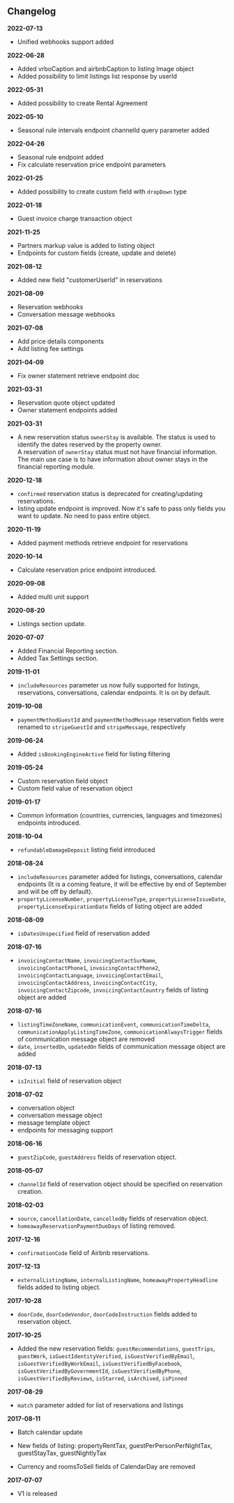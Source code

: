 ## Changelog

**2022-07-13**

- Unified webhooks support added

**2022-06-28**

- Added vrboCaption and airbnbCaption to listing Image object
- Added possibility to limit listings list response by userId

**2022-05-31**

- Added possibility to create Rental Agreement

**2022-05-10**

- Seasonal rule intervals endpoint channelId query parameter added

**2022-04-26**

- Seasonal rule endpoint added
- Fix calculate reservation price endpoint parameters

**2022-01-25**

- Added possibility to create custom field with `dropDown` type 

**2022-01-18**

- Guest invoice charge transaction object

**2021-11-25**

- Partners markup value is added to listing object
- Endpoints for custom fields (create, update and delete)

**2021-08-12**
- Added new field "customerUserId" in reservations

**2021-08-09**
- Reservation webhooks
- Conversation message webhooks

**2021-07-08**
- Add price details components
- Add listing fee settings

**2021-04-09**
- Fix owner statement retrieve endpoint doc

**2021-03-31**
- Reservation quote object updated
- Owner statement endpoints added

**2021-03-31**
- A new reservation status `ownerStay` is available. The status is used to identify the dates reserved by the property owner.  
  A reservation of `ownerStay` status must not have financial information. The main use case is to have information about owner stays
  in the financial reporting module.

**2020-12-18**
- `confirmed` reservation status is deprecated for creating/updating reservations.
- listing update endpoint is improved. Now it's safe to pass only fields you want to update. No need to pass entire object. 

**2020-11-19**
- Added payment methods retrieve endpoint for reservations

**2020-10-14**
- Calculate reservation price endpoint introduced.

**2020-09-08**
- Added multi unit support

**2020-08-20**
- Listings section update. 

**2020-07-07**
- Added Financial Reporting section.
- Added Tax Settings section.

**2019-11-01**
- `includeResources` parameter us now fully supported for listings, reservations, conversations, calendar endpoints. It is on by default.

**2019-10-08**
- `paymentMethodGuestId` and `paymentMethodMessage` reservation fields were renamed to `stripeGuestId` and `stripeMessage`, respectively

**2019-06-24**
- Added `isBookingEngineActive` field for listing filtering

**2019-05-24**

- Custom reservation field object
- Custom field value of reservation object

**2019-01-17**
- Common information (countries, currencies, languages and timezones) endpoints introduced.

**2018-10-04**
- `refundableDamageDeposit` listing field introduced

**2018-08-24**

- `includeResources` parameter added for listings, conversations, calendar endpoints (It is a coming feature, it will be effective by end of September and will be off by default).
- `propertyLicenseNumber`, `propertyLicenseType`, `propertyLicenseIssueDate`, `propertyLicenseExpirationDate`  fields of listing object are added

**2018-08-09**

- `isDatesUnspecified` field of reservation added

**2018-07-16** 

- `invoicingContactName`, `invoicingContactSurName`, `invoicingContactPhone1`, `invoicingContactPhone2`, `invoicingContactLanguage`, `invoicingContactEmail`, `invoicingContactAddress`, `invoicingContactCity`, `invoicingContactZipcode`, `invoicingContactCountry` fields of listing object are added

**2018-07-16** 

- `listingTimeZoneName`, `communicationEvent`,  `communicationTimeDelta`, `communicationApplyListingTimeZone`, `communicationAlwaysTrigger` fields of communication message object are removed
- `date`, `insertedOn`, `updatedOn` fields of communication message object are added

**2018-07-13** 

- `isInitial` field of reservation object

**2018-07-02** 

- conversation object
- conversation message object
- message template object
- endpoints for messaging support

**2018-06-16** 

- `guestZipCode`, `guestAddress` fields of reservation object.

**2018-05-07** 

- `channelId` field of reservation object should be specified on reservation creation.

**2018-02-03** 

- `source`, `cancellationDate`, `cancelledBy` fields of reservation object.
- `homeawayReservationPaymentDueDays` of listing removed.

**2017-12-16** 

- `confirmationCode` field of Airbnb reservations.

**2017-12-13** 

- `externalListingName`, `internalListingName`, `homeawayPropertyHeadline` fields added to listing object.

**2017-10-28** 

- `doorCode`, `doorCodeVendor`, `doorCodeInstruction` fields added to reservation object.

**2017-10-25** 

- Added the new reservation fields: `guestRecommendations`, `guestTrips`, `guestWork`, `isGuestIdentityVerified`, `isGuestVerifiedByEmail`, `isGuestVerifiedByWorkEmail`, 
`isGuestVerifiedByFacebook`, `isGuestVerifiedByGovernmentId`, `isGuestVerifiedByPhone`, `isGuestVerifiedByReviews`, `isStarred`, `isArchived`, `isPinned`

**2017-08-29** 

- `match` parameter added for list of reservations and listings

**2017-08-11** 

- Batch calendar update

- New fields of listing: propertyRentTax, guestPerPersonPerNightTax, guestStayTax, guestNightlyTax

- Currency and roomsToSell fields of CalendarDay are removed

**2017-07-07** 

- V1 is released

